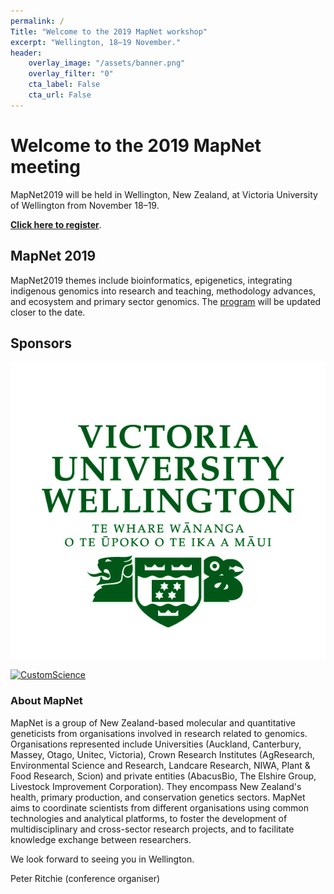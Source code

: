 ```yaml
---
permalink: /
Title: "Welcome to the 2019 MapNet workshop"
excerpt: "Wellington, 18–19 November."
header:
    overlay_image: "/assets/banner.png"
    overlay_filter: "0"
    cta_label: False
    cta_url: False
---
```


<span></span>

# Welcome to the 2019 MapNet meeting

MapNet2019 will be held in Wellington, New Zealand, at Victoria University of Wellington from November 18–19.

**[Click here to register](https://vuw.eventsair.com/mapnet-2019/mapnet2019)**.

## MapNet 2019

MapNet2019 themes include bioinformatics, epigenetics, integrating indigenous  genomics into research and teaching, methodology advances, and ecosystem and primary sector genomics. The [program](//mapnet2019.github.io/_assets/schedule.pdf) will be updated closer to the date.

## Sponsors

[![VUW](../assets/Wellington_Logo_CMYK.jpg)](http://www.victoria.ac.nz/)

<span></span>

[![CustomScience](../assets/CustomSci_Logo_CS4.png)](http://customscience.co.nz/)

### About MapNet 

MapNet is a group of New Zealand-based molecular and quantitative geneticists from organisations involved in research related to genomics. Organisations represented include Universities (Auckland, Canterbury, Massey, Otago, Unitec, Victoria), Crown Research Institutes (AgResearch, Environmental Science and Research, Landcare Research, NIWA, Plant & Food Research, Scion) and private entities (AbacusBio, The Elshire Group, Livestock Improvement Corporation). They encompass New Zealand's health, primary production, and conservation genetics sectors. MapNet aims to coordinate scientists from different organisations using common technologies and analytical platforms, to foster the development of multidisciplinary and cross-sector research projects, and to facilitate knowledge exchange between researchers.

We look forward to seeing you in Wellington.


Peter Ritchie (conference organiser)


